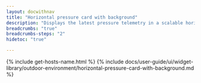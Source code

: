 ```yaml
---
layout: docwithnav
title: "Horizontal pressure card with background"
description: "Displays the latest pressure telemetry in a scalable horizontal layout with the background image."
breadcrumbs: "true"
breadcrumbs-steps: "2"
hidetoc: "true"

---
```

{% include get-hosts-name.html %}
{% include docs/user-guide/ui/widget-library/outdoor-environment/horizontal-pressure-card-with-background.md %}
